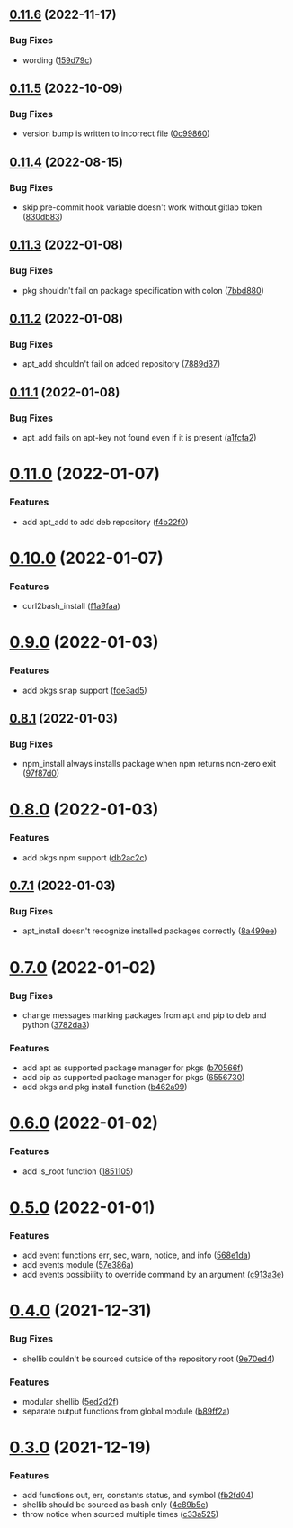 ## [0.11.6](https://gitlab.com/xebis/shellib/compare/v0.11.5...v0.11.6) (2022-11-17)


### Bug Fixes

* wording ([159d79c](https://gitlab.com/xebis/shellib/commit/159d79c750c8bdbb4067873cda9541217efcb643))

## [0.11.5](https://gitlab.com/xebis/shellib/compare/v0.11.4...v0.11.5) (2022-10-09)


### Bug Fixes

* version bump is written to incorrect file ([0c99860](https://gitlab.com/xebis/shellib/commit/0c9986059d0e2b6460c84e3c61ec01f98f5c75ee))

## [0.11.4](https://gitlab.com/xebis/shellib/compare/v0.11.3...v0.11.4) (2022-08-15)


### Bug Fixes

* skip pre-commit hook variable doesn't work without gitlab token ([830db83](https://gitlab.com/xebis/shellib/commit/830db83fdbf591033fa0108752f51a635ee7f3ce))

## [0.11.3](https://gitlab.com/xebis/shellib/compare/v0.11.2...v0.11.3) (2022-01-08)


### Bug Fixes

* pkg shouldn't fail on package specification with colon ([7bbd880](https://gitlab.com/xebis/shellib/commit/7bbd880d796264f2c93321013db4a0867f5c8cac))

## [0.11.2](https://gitlab.com/xebis/shellib/compare/v0.11.1...v0.11.2) (2022-01-08)


### Bug Fixes

* apt_add shouldn't fail on added repository ([7889d37](https://gitlab.com/xebis/shellib/commit/7889d37d8c856da2094138a8b54d0d839a7b3cb0))

## [0.11.1](https://gitlab.com/xebis/shellib/compare/v0.11.0...v0.11.1) (2022-01-08)


### Bug Fixes

* apt_add fails on apt-key not found even if it is present ([a1fcfa2](https://gitlab.com/xebis/shellib/commit/a1fcfa22766ae16b0a7b1b5b39c746f3a96444c3))

# [0.11.0](https://gitlab.com/xebis/shellib/compare/v0.10.0...v0.11.0) (2022-01-07)


### Features

* add apt_add to add deb repository ([f4b22f0](https://gitlab.com/xebis/shellib/commit/f4b22f09f5b6412180f2556a5a5101c3ef056ffc))

# [0.10.0](https://gitlab.com/xebis/shellib/compare/v0.9.0...v0.10.0) (2022-01-07)


### Features

* curl2bash_install ([f1a9faa](https://gitlab.com/xebis/shellib/commit/f1a9faa2be3a0e96dec7cda66a47f4cd0e1c6086))

# [0.9.0](https://gitlab.com/xebis/shellib/compare/v0.8.1...v0.9.0) (2022-01-03)


### Features

* add pkgs snap support ([fde3ad5](https://gitlab.com/xebis/shellib/commit/fde3ad50793580e537eaa76bdcda0c8545ca6561))

## [0.8.1](https://gitlab.com/xebis/shellib/compare/v0.8.0...v0.8.1) (2022-01-03)


### Bug Fixes

* npm_install always installs package when npm returns non-zero exit ([97f87d0](https://gitlab.com/xebis/shellib/commit/97f87d01447c7873e7a951238e7c23c7a4230ff9))

# [0.8.0](https://gitlab.com/xebis/shellib/compare/v0.7.1...v0.8.0) (2022-01-03)


### Features

* add pkgs npm support ([db2ac2c](https://gitlab.com/xebis/shellib/commit/db2ac2c5e6522a22caf721a18a493dbfce0f3aa0))

## [0.7.1](https://gitlab.com/xebis/shellib/compare/v0.7.0...v0.7.1) (2022-01-03)


### Bug Fixes

* apt_install doesn't recognize installed packages correctly ([8a499ee](https://gitlab.com/xebis/shellib/commit/8a499ee636c42fcb121c4868d1b4e9bcd86af6f9))

# [0.7.0](https://gitlab.com/xebis/shellib/compare/v0.6.0...v0.7.0) (2022-01-02)


### Bug Fixes

* change messages marking packages from apt and pip to deb and python ([3782da3](https://gitlab.com/xebis/shellib/commit/3782da3601f08a8c81df9c7cbe159d614d5ffee9))


### Features

* add apt as supported package manager for pkgs ([b70566f](https://gitlab.com/xebis/shellib/commit/b70566fb8997e22d8be25cd34da645f1dd20abc6))
* add pip as supported package manager for pkgs ([6556730](https://gitlab.com/xebis/shellib/commit/6556730d454155938f0375450b4b57fcde151ec9))
* add pkgs and pkg install function ([b462a99](https://gitlab.com/xebis/shellib/commit/b462a993913eebf29c5c814ee637f93c55824685))

# [0.6.0](https://gitlab.com/xebis/shellib/compare/v0.5.0...v0.6.0) (2022-01-02)


### Features

* add is_root function ([1851105](https://gitlab.com/xebis/shellib/commit/1851105a4d4ca5b33996b24993d109485ab65a47))

# [0.5.0](https://gitlab.com/xebis/shellib/compare/v0.4.0...v0.5.0) (2022-01-01)


### Features

* add event functions err, sec, warn, notice, and info ([568e1da](https://gitlab.com/xebis/shellib/commit/568e1dacdf1f3ad891d3d3a71a31f10b4a2117e8))
* add events module ([57e386a](https://gitlab.com/xebis/shellib/commit/57e386a6b5c2b2e0087746da46ab82c1a443e101))
* add events possibility to override command by an argument ([c913a3e](https://gitlab.com/xebis/shellib/commit/c913a3e448d879eea61c539206fa9f02efd65b08))

# [0.4.0](https://gitlab.com/xebis/shellib/compare/v0.3.0...v0.4.0) (2021-12-31)


### Bug Fixes

* shellib couldn't be sourced outside of the repository root ([9e70ed4](https://gitlab.com/xebis/shellib/commit/9e70ed4aae5e483fcd838b1b786fe5bfdbf00b11))


### Features

* modular shellib ([5ed2d2f](https://gitlab.com/xebis/shellib/commit/5ed2d2f1a7840a53c4cf4d1ef14711ac316101c5))
* separate output functions from global module ([b89ff2a](https://gitlab.com/xebis/shellib/commit/b89ff2aae275d196ed0d38e83046b48fe60466a7))

# [0.3.0](https://gitlab.com/xebis/shellib/compare/v0.2.0...v0.3.0) (2021-12-19)


### Features

* add functions out, err, constants status, and symbol ([fb2fd04](https://gitlab.com/xebis/shellib/commit/fb2fd04890f2de8c6068d48443f15bbad55f9edf))
* shellib should be sourced as bash only ([4c89b5e](https://gitlab.com/xebis/shellib/commit/4c89b5e8a6feab5ceaef7323466211173c3ab443))
* throw notice when sourced multiple times ([c33a525](https://gitlab.com/xebis/shellib/commit/c33a5259e1bb9a129d1f0aadb433d2d77ed4c2dd))
